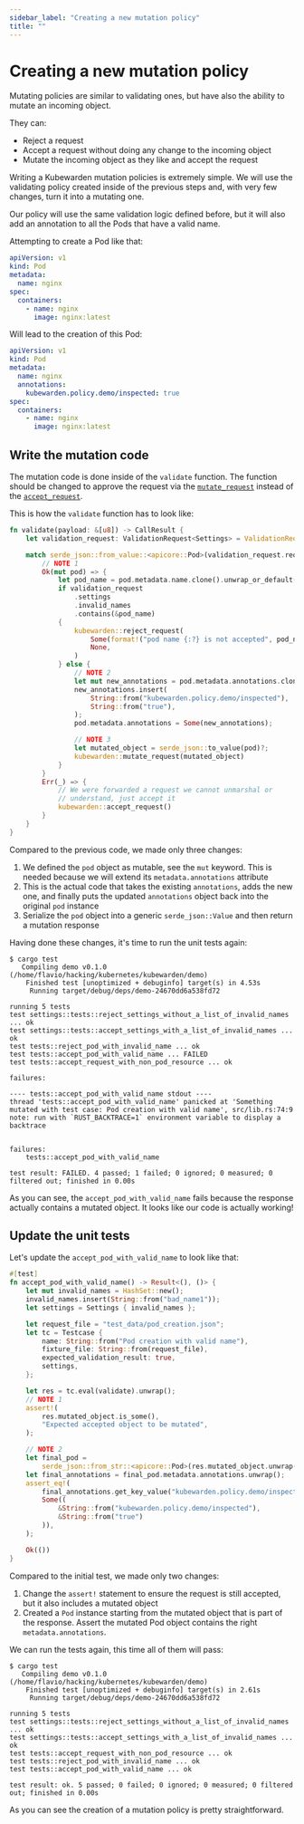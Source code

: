 ```yaml
---
sidebar_label: "Creating a new mutation policy"
title: ""
---
```


# Creating a new mutation policy

Mutating policies are similar to validating ones, but have also the ability to mutate an
incoming object.

They can:

  * Reject a request
  * Accept a request without doing any change to the incoming object
  * Mutate the incoming object as they like and accept the request

Writing a Kubewarden mutation policies is extremely simple. We will use the validating
policy created inside of the previous steps and, with very few changes, turn it into a
mutating one.

Our policy will use the same validation logic defined before, but it will also add
an annotation to all the Pods that have a valid name.

Attempting to create a Pod like that:

```yaml
apiVersion: v1
kind: Pod
metadata:
  name: nginx
spec:
  containers:
    - name: nginx
      image: nginx:latest
```

Will lead to the creation of this Pod:

```yaml
apiVersion: v1
kind: Pod
metadata:
  name: nginx
  annotations:
    kubewarden.policy.demo/inspected: true
spec:
  containers:
    - name: nginx
      image: nginx:latest
```

## Write the mutation code

The mutation code is done inside of the `validate` function. The function should be changed
to approve the request via the [`mutate_request`](https://docs.rs/kubewarden-policy-sdk/0.1.0/kubewarden_policy_sdk/fn.mutate_request.html)
instead of the [`accept_request`](https://docs.rs/kubewarden-policy-sdk/0.1.0/kubewarden_policy_sdk/fn.accept_request.html).

This is how the `validate` function has to look like:

```rust
fn validate(payload: &[u8]) -> CallResult {
    let validation_request: ValidationRequest<Settings> = ValidationRequest::new(payload)?;

    match serde_json::from_value::<apicore::Pod>(validation_request.request.object) {
        // NOTE 1
        Ok(mut pod) => {
            let pod_name = pod.metadata.name.clone().unwrap_or_default();
            if validation_request
                .settings
                .invalid_names
                .contains(&pod_name)
            {
                kubewarden::reject_request(
                    Some(format!("pod name {:?} is not accepted", pod_name)),
                    None,
                )
            } else {
                // NOTE 2
                let mut new_annotations = pod.metadata.annotations.clone().unwrap_or_default();
                new_annotations.insert(
                    String::from("kubewarden.policy.demo/inspected"),
                    String::from("true"),
                );
                pod.metadata.annotations = Some(new_annotations);

                // NOTE 3
                let mutated_object = serde_json::to_value(pod)?;
                kubewarden::mutate_request(mutated_object)
            }
        }
        Err(_) => {
            // We were forwarded a request we cannot unmarshal or
            // understand, just accept it
            kubewarden::accept_request()
        }
    }
}
```

Compared to the previous code, we made only three changes:

  1. We defined the `pod` object as mutable, see the `mut` keyword. This is
    needed because we will extend its `metadata.annotations` attribute
  2. This is the actual code that takes the existing `annotations`, adds the
    new one, and finally puts the updated `annotations` object back into the original
    `pod` instance
  3. Serialize the `pod` object into a generic `serde_json::Value` and then return
    a mutation response

Having done these changes, it's time to run the unit tests again:

```shell
$ cargo test
   Compiling demo v0.1.0 (/home/flavio/hacking/kubernetes/kubewarden/demo)
    Finished test [unoptimized + debuginfo] target(s) in 4.53s
     Running target/debug/deps/demo-24670dd6a538fd72

running 5 tests
test settings::tests::reject_settings_without_a_list_of_invalid_names ... ok
test settings::tests::accept_settings_with_a_list_of_invalid_names ... ok
test tests::reject_pod_with_invalid_name ... ok
test tests::accept_pod_with_valid_name ... FAILED
test tests::accept_request_with_non_pod_resource ... ok

failures:

---- tests::accept_pod_with_valid_name stdout ----
thread 'tests::accept_pod_with_valid_name' panicked at 'Something mutated with test case: Pod creation with valid name', src/lib.rs:74:9
note: run with `RUST_BACKTRACE=1` environment variable to display a backtrace


failures:
    tests::accept_pod_with_valid_name

test result: FAILED. 4 passed; 1 failed; 0 ignored; 0 measured; 0 filtered out; finished in 0.00s
```

As you can see, the `accept_pod_with_valid_name` fails because the response actually
contains a mutated object. It looks like our code is actually working!

## Update the unit tests

Let's update the `accept_pod_with_valid_name` to look like that:

```rust
#[test]
fn accept_pod_with_valid_name() -> Result<(), ()> {
    let mut invalid_names = HashSet::new();
    invalid_names.insert(String::from("bad_name1"));
    let settings = Settings { invalid_names };

    let request_file = "test_data/pod_creation.json";
    let tc = Testcase {
        name: String::from("Pod creation with valid name"),
        fixture_file: String::from(request_file),
        expected_validation_result: true,
        settings,
    };

    let res = tc.eval(validate).unwrap();
    // NOTE 1
    assert!(
        res.mutated_object.is_some(),
        "Expected accepted object to be mutated",
    );

    // NOTE 2
    let final_pod =
        serde_json::from_str::<apicore::Pod>(res.mutated_object.unwrap().as_str()).unwrap();
    let final_annotations = final_pod.metadata.annotations.unwrap();
    assert_eq!(
        final_annotations.get_key_value("kubewarden.policy.demo/inspected"),
        Some((
            &String::from("kubewarden.policy.demo/inspected"),
            &String::from("true")
        )),
    );

    Ok(())
}
```

Compared to the initial test, we made only two changes:

  1. Change the `assert!` statement to ensure the request is still accepted,
    but it also includes a mutated object
  2. Created a `Pod` instance starting from the mutated object that is part of
    the response. Assert the mutated Pod object contains the right
    `metadata.annotations`.

We can run the tests again, this time all of them will pass:

```shell
$ cargo test
   Compiling demo v0.1.0 (/home/flavio/hacking/kubernetes/kubewarden/demo)
    Finished test [unoptimized + debuginfo] target(s) in 2.61s
     Running target/debug/deps/demo-24670dd6a538fd72

running 5 tests
test settings::tests::reject_settings_without_a_list_of_invalid_names ... ok
test settings::tests::accept_settings_with_a_list_of_invalid_names ... ok
test tests::accept_request_with_non_pod_resource ... ok
test tests::reject_pod_with_invalid_name ... ok
test tests::accept_pod_with_valid_name ... ok

test result: ok. 5 passed; 0 failed; 0 ignored; 0 measured; 0 filtered out; finished in 0.00s
```

As you can see the creation of a mutation policy is pretty straightforward.
